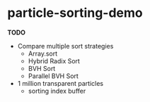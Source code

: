 # particle-sorting-demo

**TODO**

- Compare multiple sort strategies
  - Array.sort
  - Hybrid Radix Sort
  - BVH Sort
  - Parallel BVH Sort
- 1 million transparent particles
  - sorting index buffer
